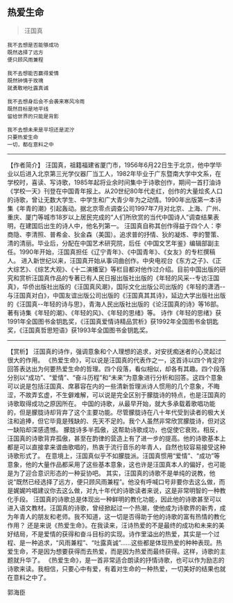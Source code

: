 ## 热爱生命

> 汪国真

```text
我不去想是否能够成功
既然选择了远方
便只顾风雨兼程

我不去想能否赢得爱情
既然钟情于玫瑰
就勇敢地吐露真诚

我不去想身后会不会袭来寒风冷雨
既然目标是地平线
留给世界的只能是背影

我不去想未来是平坦还是泥泞
只要热爱生命
一切，都在意料之中
```

---

【作者简介】
	汪国真，祖籍福建省厦门市，1956年6月22日生于北京，他中学毕业以后进入北京第三光学仪器厂当工人，1982年毕业于广东暨南大学中文系，在学校时，喜读、写诗歌，1985年起将业余时间集中于诗歌创作，期间一首打油诗《学校一天》刊登在中国青年报上。从20世纪80年代走红，创作的大量烩炙人口的诗歌，曾让无数大学生、中学生和广大青少年为之动情。1990年出版第一本诗集《年青的潮》引起轰动。据北京零点调查公司1997年7月对北京、上海、广州、重庆、厦门等城市18岁以上居民完成的“人们所欣赏的当代中国诗人”调查结果表明，在建国后出生的诗人中，他名列第一。 
	汪国真自称其创作得益于四个人：李商隐、李清照、普希金、狄金森（美国）。追求普的抒情、狄的凝炼、李的警策、清的清丽。毕业后，分配在中国艺术研究院，后任《中国文艺年鉴》编辑部副主任。1990年开始，汪国真担任《辽宁青年》、《中国青年》、《女友》的专栏撰稿人。 
	进入新世纪以来，汪国真开始从事词曲创作。中央电视台《东方之子》、《正大综艺》、《综艺大观》、《十二演播室》等栏目都对他作过介绍。目前中国出版的研究和赏析汪国真作品的专著已有人民日报出版社出版的《年轻的风采--专访汪国真》，华侨出版社出版的《汪国真风潮》，国际文化出版公司出版的《年轻的潇洒--与汪国真对白》，中国友谊出版公司出版的《汪国真其其诗》，延边大学出版社出版的《汪国真--年轻的诗与思》，青海人民出版社出版的《论汪国真的诗》等16部。 著有诗集《年轻的潮》、《年轻的风》、《年轻的思绪》等。 
	诗作《年轻的思绪》获1991年全国图书金钥匙奖，《汪国真爱情诗精品赏析》获1992年全国图书金钥匙奖，《汪国真哲思短语》获1993年全国图书金钥匙奖。

---

【赏析】
	汪国真的诗作，强调意象和个人理想的追求，对安抚痴迷者的心灵起过很大的作用。 
	《热爱生命》，可以说是汪国真的代表作之一，这首诗以四个肯定的回答表达出为何要热爱生命的哲理。四个段落，看似相似，却各有其趣。四个段落分别以“成功”、“爱情”、“奋斗历程”和“未来”为意象进行分析和回答。这四个意象可以说是包括汪国真、席慕容在内的一些清新哲理派诗人惯用的几个意象，不晦涩，不故弄玄虚，不生僻难解，可以说是完全区别于朦胧诗的特点，也是汪国真的诗歌取得成功之原因所在。 
	中国的诗歌，从最早开始，就大多承载着歌唱功能的，但是朦胧诗却背弃了这个主要功能。尽管朦胧诗在八十年代受到读者的极大关注和追捧，但它毕竟是残缺的、先天不足的。我个人虽然非常欣赏朦胧诗，但对这一缺陷却深感遗憾。 
朦胧诗多半孤傲，这帮助诗歌成功，也促使它衰败。相反，汪国真的诗歌背弃孤傲，甚至在韵律的营造上有了进一步的提高。他的诗歌基本上都是可以直接拿来谱曲歌唱的，热衷于流行音乐的年青人，自然也较容易接受这种诗歌形式了。 
在意境上，汪国真似乎不如朦胧派。汪国真惯用“爱情”、“成功”等意象，他的大量作品都采用了这些基本意象，这也许是汪国真本人的偏好，也可能是为了迎合意识形态的一种妥协吧。 
	其实，汪国真的诗歌不是单纯的说教，他说“既然已经选择了远方，便只顾风雨兼程”。他没有呼喊口号非要你去这么做，而是娓娓吟唱建议你去这么做，对九十年代的诗歌读者来说，这是非常明智的一种教化手段。 
	汪国真的诗歌总是体现出一种鲜明的教化功能，因此他的诗歌甚至可以进入语文教材。汪国真的诗歌，曾经掀起过一个热潮，使他成为诗歌界的新秀，成为年青人的朋友和老师。我不知道，这一切是否得助于他的诗歌的富有热情的教化作用？ 
	还是来说《热爱生命》。在我读来，汪诗热爱的不是最终的成功和未来的美好结局，不是爱情的获得和奋斗目标的实现。诗作里溢出的热爱，其实是一个过程、是一种追求，“风雨兼程”、“吐露真诚”……这些都是体现热爱的种种表现。热爱生命，不是因为想要获得而去热爱，而是因为热爱而最终获得。这样，诗歌的主题就升华了。 
	《热爱生命》，是一首非常适合朗读的抒情诗歌，也可以作为励志的诗歌来读。我相信，只要心中有爱，有着对生命的一种热爱，一切美好的结果也就在意料之中了。 

郭海臣